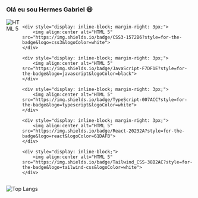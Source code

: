 ### Olá eu sou Hermes Gabriel 😄
<div style="display: flex;">
    <div style="display: inline-block; margin-right: 3px;">
        <img align:center alt="HTML 5" src="https://img.shields.io/badge/HTML5-E34F26?style=for-the-badge&logo=html5&logoColor=white">
    </div>
    
    <div style="display: inline-block; margin-right: 3px;">
        <img align:center alt="HTML 5" src="https://img.shields.io/badge/CSS3-1572B6?style=for-the-badge&logo=css3&logoColor=white">
    </div>
    
    <div style="display: inline-block; margin-right: 3px;">
        <img align:center alt="HTML 5" src="https://img.shields.io/badge/JavaScript-F7DF1E?style=for-the-badge&logo=javascript&logoColor=black">
    </div>
    
    <div style="display: inline-block; margin-right: 3px;">
        <img align:center alt="HTML 5" src="https://img.shields.io/badge/TypeScript-007ACC?style=for-the-badge&logo=typescript&logoColor=white">
    </div>
    
    <div style="display: inline-block; margin-right: 3px;">
        <img align:center alt="HTML 5" src="https://img.shields.io/badge/React-20232A?style=for-the-badge&logo=react&logoColor=61DAFB">
    </div>
    
    <div style="display: inline-block;">
        <img align:center alt="HTML 5" src="https://img.shields.io/badge/Tailwind_CSS-38B2AC?style=for-the-badge&logo=tailwind-css&logoColor=white">
    </div>
</div>

![Top Langs](https://github-readme-stats.vercel.app/api/top-langs/?username=hermesgsc&layout=compact)

